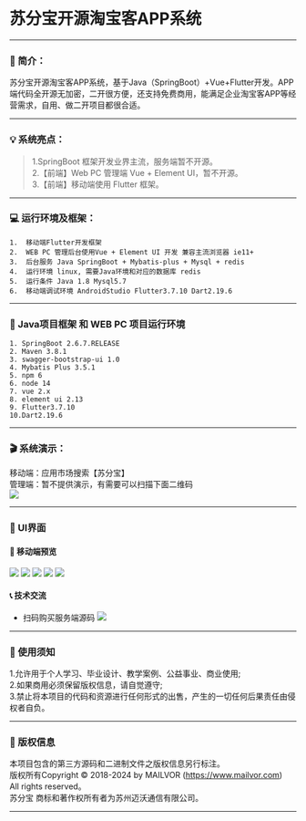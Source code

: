 
# 苏分宝开源淘宝客APP系统


---

### 📖 简介：

苏分宝开源淘宝客APP系统，基于Java（SpringBoot）+Vue+Flutter开发。APP端代码全开源无加密，二开很方便，还支持免费商用，能满足企业淘宝客APP等经营需求，自用、做二开项目都很合适。


---

### 💡 系统亮点：
>1.SpringBoot 框架开发业界主流，服务端暂不开源。  <br>
>2.【前端】Web PC 管理端 Vue + Element UI，暂不开源。<br>
>3.【前端】移动端使用 Flutter 框架。<br>

---

### 💻 运行环境及框架：
~~~
1.	移动端Flutter开发框架
2.	WEB PC 管理后台使用Vue + Element UI 开发 兼容主流浏览器 ie11+
3.	后台服务 Java SpringBoot + Mybatis-plus + Mysql + redis
4.	运行环境 linux, 需要Java环境和对应的数据库 redis
5.	运行条件 Java 1.8 Mysql5.7
6.	移动端调试环境 AndroidStudio Flutter3.7.10 Dart2.19.6
~~~
---

### 🔧 Java项目框架 和 WEB PC 项目运行环境
~~~
1. SpringBoot 2.6.7.RELEASE
2. Maven 3.8.1
3. swagger-bootstrap-ui 1.0
4. Mybatis Plus 3.5.1
5. npm 6
6. node 14
7. vue 2.x
8. element ui 2.13
9. Flutter3.7.10
10.Dart2.19.6
~~~

---

### 🎬 系统演示：
移动端：应用市场搜索【苏分宝】<br>
管理端：暂不提供演示，有需要可以扫描下面二维码<br>
![](demoimages/qr.jpg)

---

### 💟 UI界面

#### 📱 移动端预览
![](demoimages/1.png)
![](demoimages/2.png)
![](demoimages/3.png)
![](demoimages/4.png)
![](demoimages/5.png)


#### 📞 技术交流
* 扫码购买服务端源码
![](demoimages/qr.jpg)

---

### 🔔 使用须知
1.允许用于个人学习、毕业设计、教学案例、公益事业、商业使用;<br>
2.如果商用必须保留版权信息，请自觉遵守;<br>
3.禁止将本项目的代码和资源进行任何形式的出售，产生的一切任何后果责任由侵权者自负。<br>

---
### 🪪 版权信息
本项目包含的第三方源码和二进制文件之版权信息另行标注。<br>
版权所有Copyright © 2018-2024 by MAILVOR (https://www.mailvor.com)<br>
All rights reserved。<br>
苏分宝 商标和著作权所有者为苏州迈沃通信有限公司。<br>

---
